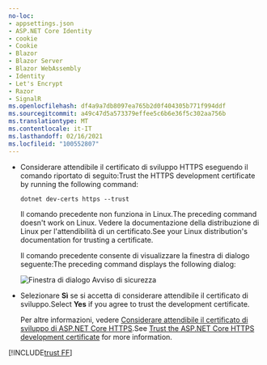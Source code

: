 ```yaml
---
no-loc:
- appsettings.json
- ASP.NET Core Identity
- cookie
- Cookie
- Blazor
- Blazor Server
- Blazor WebAssembly
- Identity
- Let's Encrypt
- Razor
- SignalR
ms.openlocfilehash: df4a9a7db8097ea765b2d0f404305b771f994ddf
ms.sourcegitcommit: a49c47d5a573379effee5c6b6e36f5c302aa756b
ms.translationtype: MT
ms.contentlocale: it-IT
ms.lasthandoff: 02/16/2021
ms.locfileid: "100552807"
---
```

* <span data-ttu-id="cc16e-101">Considerare attendibile il certificato di sviluppo HTTPS eseguendo il comando riportato di seguito:</span><span class="sxs-lookup"><span data-stu-id="cc16e-101">Trust the HTTPS development certificate by running the following command:</span></span>

  ```dotnetcli
  dotnet dev-certs https --trust
  ```
  
  <span data-ttu-id="cc16e-102">Il comando precedente non funziona in Linux.</span><span class="sxs-lookup"><span data-stu-id="cc16e-102">The preceding command doesn't work on Linux.</span></span> <span data-ttu-id="cc16e-103">Vedere la documentazione della distribuzione di Linux per l'attendibilità di un certificato.</span><span class="sxs-lookup"><span data-stu-id="cc16e-103">See your Linux distribution's documentation for trusting a certificate.</span></span>

  <span data-ttu-id="cc16e-104">Il comando precedente consente di visualizzare la finestra di dialogo seguente:</span><span class="sxs-lookup"><span data-stu-id="cc16e-104">The preceding command displays the following dialog:</span></span>

  ![Finestra di dialogo Avviso di sicurezza](~/getting-started/_static/cert.png)

* <span data-ttu-id="cc16e-106">Selezionare **Sì** se si accetta di considerare attendibile il certificato di sviluppo.</span><span class="sxs-lookup"><span data-stu-id="cc16e-106">Select **Yes** if you agree to trust the development certificate.</span></span>

  <span data-ttu-id="cc16e-107">Per altre informazioni, vedere [Considerare attendibile il certificato di sviluppo di ASP.NET Core HTTPS](xref:security/enforcing-ssl#trust-the-aspnet-core-https-development-certificate-on-windows-and-macos).</span><span class="sxs-lookup"><span data-stu-id="cc16e-107">See [Trust the ASP.NET Core HTTPS development certificate](xref:security/enforcing-ssl#trust-the-aspnet-core-https-development-certificate-on-windows-and-macos) for more information.</span></span>
  
[!INCLUDE[trust FF](~/includes/trust-ff.md)]